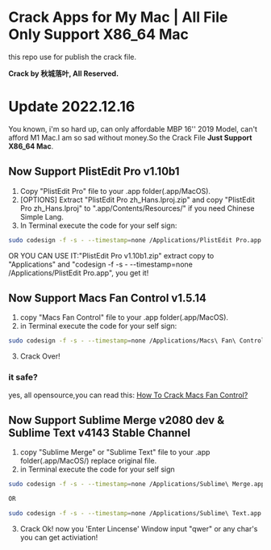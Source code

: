 # Crack Apps for My Mac | **All File Only Support X86_64 Mac**

this repo use for publish the crack file.

**Crack by 秋城落叶, All Reserved.**

# Update 2022.12.16

You known, i'm so hard up, can only affordable MBP 16'' 2019 Model, can't afford M1 Mac.I am so sad without money.So the Crack File **Just Support X86_64 Mac**.

## Now Support PlistEdit Pro v1.10b1

1. Copy "PlistEdit Pro" file to your .app folder(.app/MacOS).
2. [OPTIONS] Extract "PlistEdit Pro zh_Hans.lproj.zip" and copy "PlistEdit Pro zh_Hans.lproj" to ".app/Contents/Resources/" if you need Chinese Simple Lang.
3. In Terminal execute the code for your self sign:

```bash
sudo codesign -f -s - --timestamp=none /Applications/PlistEdit Pro.app
```

OR YOU CAN USE IT:"PlistEdit Pro v1.10b1.zip" extract copy to "Applications" and "codesign -f -s - --timestamp=none /Applications/PlistEdit Pro.app", you get it!

## Now Support Macs Fan Control v1.5.14

1. copy "Macs Fan Control" file to your .app folder(.app/MacOS).
2. in Terminal execute the code for your self sign:

```bash
sudo codesign -f -s - --timestamp=none /Applications/Macs\ Fan\ Control.app/Contents/MacOS/Macs\ Fan\ Control
```

3. Crack Over!

### it safe?

yes, all opensource,you can read this:
[How To Crack Macs Fan Control?](./howtocrack.md)

## Now Support Sublime Merge v2080 dev & Sublime Text v4143 Stable Channel

1. copy "Sublime Merge" or "Sublime Text" file to your .app folder(.app/MacOS/) replace original file.
2. in Terminal execute the code for your self sign

```bash
sudo codesign -f -s - --timestamp=none /Applications/Sublime\ Merge.app

OR

sudo codesign -f -s - --timestamp=none /Applications/Sublime\ Text.app
```

3. Crack Ok! now you 'Enter Lincense' Window input "qwer" or any char's you can get activiation!

